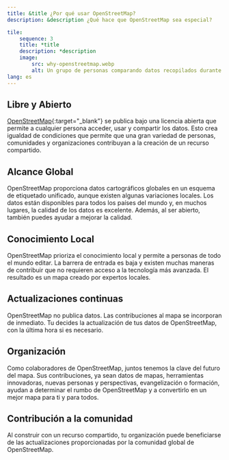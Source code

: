 ```yaml
---
title: &title ¿Por qué usar OpenStreetMap?
description: &description ¿Qué hace que OpenStreetMap sea especial?

tile:
    sequence: 3
    title: *title 
    description: *description
    image:
        src: why-openstreetmap.webp
        alt: Un grupo de personas comparando datos recopilados durante una encuesta de campo de OpenStreetMap
lang: es
---
```


## Libre y Abierto

[OpenStreetMap](https://openstreetmap.org){:target="_blank"} se publica bajo una licencia abierta que permite a cualquier persona acceder, usar y compartir los datos. Esto crea igualdad de condiciones que permite que una gran variedad de personas, comunidades y organizaciones contribuyan a la creación de un recurso compartido.

## Alcance Global

OpenStreetMap proporciona datos cartográficos globales en un esquema de etiquetado unificado, aunque existen algunas variaciones locales. Los datos están disponibles para todos los países del mundo y, en muchos lugares, la calidad de los datos es excelente. Además, al ser abierto, también puedes ayudar a mejorar la calidad.

## Conocimiento Local

OpenStreetMap prioriza el conocimiento local y permite a personas de todo el mundo editar. La barrera de entrada es baja y existen muchas maneras de contribuir que no requieren acceso a la tecnología más avanzada. El resultado es un mapa creado por expertos locales.

## Actualizaciones continuas

OpenStreetMap no publica datos. Las contribuciones al mapa se incorporan de inmediato. Tu decides la actualización de tus datos de OpenStreetMap, con la última hora si es necesario.

## Organización

Como colaboradores de OpenStreetMap, juntos tenemos la clave del futuro del mapa. Sus contribuciones, ya sean datos de mapas, herramientas innovadoras, nuevas personas y perspectivas, evangelización o formación, ayudan a determinar el rumbo de OpenStreetMap y a convertirlo en un mejor mapa para ti y para todos.

## Contribución a la comunidad

Al construir con un recurso compartido, tu organización puede beneficiarse de las actualizaciones proporcionadas por la comunidad global de OpenStreetMap.